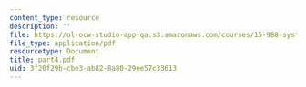 ```yaml
---
content_type: resource
description: ''
file: https://ol-ocw-studio-app-qa.s3.amazonaws.com/courses/15-988-system-dynamics-self-study-fall-1998-spring-1999/3f20f29bcbe3ab828a8029ee57c33613_part4.pdf
file_type: application/pdf
resourcetype: Document
title: part4.pdf
uid: 3f20f29b-cbe3-ab82-8a80-29ee57c33613
---
```

